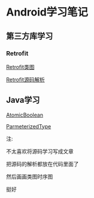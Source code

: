 # Android学习笔记

## 第三方库学习

### Retrofit

[Retrofit类图](https://github.com/me94me/mandroid/blob/master/PreferredLibrary/Retrofit/Article/Retrofit%E7%B1%BB%E5%9B%BE.pdf)

[Retrofit源码解析](https://github.com/me94me/mandroid/tree/master/PreferredLibrary/Retrofit/example_retrofit_source)

## Java学习

[AtomicBoolean](https://github.com/me94me/mandroid/blob/master/Java/AtomicBoolean/AutomicBoolean.md)

[ParmeterizedType](https://github.com/me94me/mandroid/blob/master/Java/Type/ParameterizedType.md)

注:

不太喜欢将源码学习写成文章

把源码的解析都放在代码里面了

然后画画类图时序图

挺好
